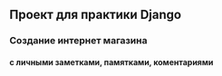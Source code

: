 ## Проект для практики Django
### Создание интернет магазина
#### с личными заметками, памятками, коментариями